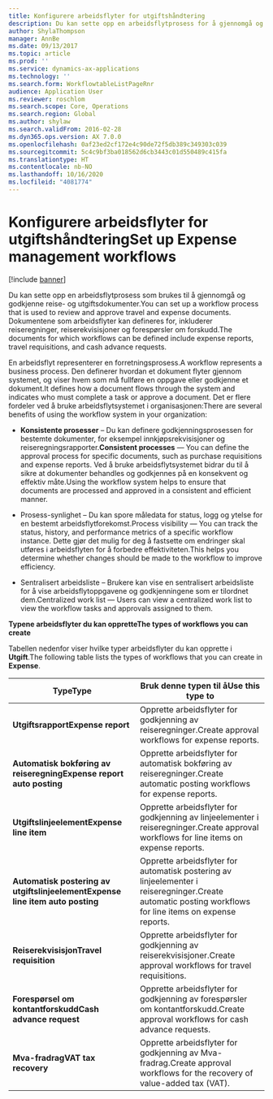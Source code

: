 ```yaml
---
title: Konfigurere arbeidsflyter for utgiftshåndtering
description: Du kan sette opp en arbeidsflytprosess for å gjennomgå og godkjenne reise- og utgiftsdokumenter.
author: ShylaThompson
manager: AnnBe
ms.date: 09/13/2017
ms.topic: article
ms.prod: ''
ms.service: dynamics-ax-applications
ms.technology: ''
ms.search.form: WorkflowtableListPageRnr
audience: Application User
ms.reviewer: roschlom
ms.search.scope: Core, Operations
ms.search.region: Global
ms.author: shylaw
ms.search.validFrom: 2016-02-28
ms.dyn365.ops.version: AX 7.0.0
ms.openlocfilehash: 0af23ed2cf172e4c90de72f5db389c349303c039
ms.sourcegitcommit: 5c4c9bf3ba018562d6cb3443c01d550489c415fa
ms.translationtype: HT
ms.contentlocale: nb-NO
ms.lasthandoff: 10/16/2020
ms.locfileid: "4081774"
---
```

# <a name="set-up-expense-management-workflows"></a><span data-ttu-id="4f3f7-103">Konfigurere arbeidsflyter for utgiftshåndtering</span><span class="sxs-lookup"><span data-stu-id="4f3f7-103">Set up Expense management workflows</span></span>

[!include [banner](../includes/banner.md)]

<span data-ttu-id="4f3f7-104">Du kan sette opp en arbeidsflytprosess som brukes til å gjennomgå og godkjenne reise- og utgiftsdokumenter.</span><span class="sxs-lookup"><span data-stu-id="4f3f7-104">You can set up a workflow process that is used to review and approve travel and expense documents.</span></span> <span data-ttu-id="4f3f7-105">Dokumentene som arbeidsflyter kan defineres for, inkluderer reiseregninger, reiserekvisisjoner og forespørsler om forskudd.</span><span class="sxs-lookup"><span data-stu-id="4f3f7-105">The documents for which workflows can be defined include expense reports, travel requisitions, and cash advance requests.</span></span>

<span data-ttu-id="4f3f7-106">En arbeidsflyt representerer en forretningsprosess.</span><span class="sxs-lookup"><span data-stu-id="4f3f7-106">A workflow represents a business process.</span></span> <span data-ttu-id="4f3f7-107">Den definerer hvordan et dokument flyter gjennom systemet, og viser hvem som må fullføre en oppgave eller godkjenne et dokument.</span><span class="sxs-lookup"><span data-stu-id="4f3f7-107">It defines how a document flows through the system and indicates who must complete a task or approve a document.</span></span> <span data-ttu-id="4f3f7-108">Det er flere fordeler ved å bruke arbeidsflytsystemet i organisasjonen:</span><span class="sxs-lookup"><span data-stu-id="4f3f7-108">There are several benefits of using the workflow system in your organization:</span></span>

-   <span data-ttu-id="4f3f7-109">**Konsistente prosesser** – Du kan definere godkjenningsprosessen for bestemte dokumenter, for eksempel innkjøpsrekvisisjoner og reiseregningsrapporter.</span><span class="sxs-lookup"><span data-stu-id="4f3f7-109">**Consistent processes** — You can define the approval process for specific documents, such as purchase requisitions and expense reports.</span></span> <span data-ttu-id="4f3f7-110">Ved å bruke arbeidsflytsystemet bidrar du til å sikre at dokumenter behandles og godkjennes på en konsekvent og effektiv måte.</span><span class="sxs-lookup"><span data-stu-id="4f3f7-110">Using the workflow system helps to ensure that documents are processed and approved in a consistent and efficient manner.</span></span>

-   <span data-ttu-id="4f3f7-111">Prosess-synlighet – Du kan spore måledata for status, logg og ytelse for en bestemt arbeidsflytforekomst.</span><span class="sxs-lookup"><span data-stu-id="4f3f7-111">Process visibility — You can track the status, history, and performance metrics of a specific workflow instance.</span></span> <span data-ttu-id="4f3f7-112">Dette gjør det mulig for deg å fastsette om endringer skal utføres i arbeidsflyten for å forbedre effektiviteten.</span><span class="sxs-lookup"><span data-stu-id="4f3f7-112">This helps you determine whether changes should be made to the workflow to improve efficiency.</span></span>

-   <span data-ttu-id="4f3f7-113">Sentralisert arbeidsliste – Brukere kan vise en sentralisert arbeidsliste for å vise arbeidsflytoppgavene og godkjenningene som er tilordnet dem.</span><span class="sxs-lookup"><span data-stu-id="4f3f7-113">Centralized work list — Users can view a centralized work list to view the workflow tasks and approvals assigned to them.</span></span> 

<span data-ttu-id="4f3f7-114">**Typene arbeidsflyter du kan opprette**</span><span class="sxs-lookup"><span data-stu-id="4f3f7-114">**The types of workflows you can create**</span></span>

<span data-ttu-id="4f3f7-115">Tabellen nedenfor viser hvilke typer arbeidsflyter du kan opprette i **Utgift**.</span><span class="sxs-lookup"><span data-stu-id="4f3f7-115">The following table lists the types of workflows that you can create in **Expense**.</span></span>


|              <span data-ttu-id="4f3f7-116"><strong>Type</strong></span><span class="sxs-lookup"><span data-stu-id="4f3f7-116"><strong>Type</strong></span></span>              |                   <span data-ttu-id="4f3f7-117"><strong>Bruk denne typen til å</strong></span><span class="sxs-lookup"><span data-stu-id="4f3f7-117"><strong>Use this type to</strong></span></span>                   |
|-------------------------------------------------|-----------------------------------------------------------------------|
|         <span data-ttu-id="4f3f7-118"><strong>Utgiftsrapport</strong></span><span class="sxs-lookup"><span data-stu-id="4f3f7-118"><strong>Expense report</strong></span></span>         |            <span data-ttu-id="4f3f7-119">Opprette arbeidsflyter for godkjenning av reiseregninger.</span><span class="sxs-lookup"><span data-stu-id="4f3f7-119">Create approval workflows for expense reports.</span></span>             |
|  <span data-ttu-id="4f3f7-120"><strong>Automatisk bokføring av reiseregning</strong></span><span class="sxs-lookup"><span data-stu-id="4f3f7-120"><strong>Expense report auto posting</strong></span></span>   |        <span data-ttu-id="4f3f7-121">Opprette arbeidsflyter for automatisk bokføring av reiseregninger.</span><span class="sxs-lookup"><span data-stu-id="4f3f7-121">Create automatic posting workflows for expense reports.</span></span>        |
|       <span data-ttu-id="4f3f7-122"><strong>Utgiftslinjeelement</strong></span><span class="sxs-lookup"><span data-stu-id="4f3f7-122"><strong>Expense line item</strong></span></span>        |     <span data-ttu-id="4f3f7-123">Opprette arbeidsflyter for godkjenning av linjeelementer i reiseregninger.</span><span class="sxs-lookup"><span data-stu-id="4f3f7-123">Create approval workflows for line items on expense reports.</span></span>      |
| <span data-ttu-id="4f3f7-124"><strong>Automatisk postering av utgiftslinjeelement</strong></span><span class="sxs-lookup"><span data-stu-id="4f3f7-124"><strong>Expense line item auto posting</strong></span></span> | <span data-ttu-id="4f3f7-125">Opprette arbeidsflyter for automatisk postering av linjeelementer i reiseregninger.</span><span class="sxs-lookup"><span data-stu-id="4f3f7-125">Create automatic posting workflows for line items on expense reports.</span></span> |
|       <span data-ttu-id="4f3f7-126"><strong>Reiserekvisisjon</strong></span><span class="sxs-lookup"><span data-stu-id="4f3f7-126"><strong>Travel requisition</strong></span></span>       |          <span data-ttu-id="4f3f7-127">Opprette arbeidsflyter for godkjenning av reiserekvisisjoner.</span><span class="sxs-lookup"><span data-stu-id="4f3f7-127">Create approval workflows for travel requisitions.</span></span>           |
|      <span data-ttu-id="4f3f7-128"><strong>Forespørsel om kontantforskudd</strong></span><span class="sxs-lookup"><span data-stu-id="4f3f7-128"><strong>Cash advance request</strong></span></span>      |         <span data-ttu-id="4f3f7-129">Opprette arbeidsflyter for godkjenning av forespørsler om kontantforskudd.</span><span class="sxs-lookup"><span data-stu-id="4f3f7-129">Create approval workflows for cash advance requests.</span></span>          |
|        <span data-ttu-id="4f3f7-130"><strong>Mva-fradrag</strong></span><span class="sxs-lookup"><span data-stu-id="4f3f7-130"><strong>VAT tax recovery</strong></span></span>        | <span data-ttu-id="4f3f7-131">Opprette arbeidsflyter for godkjenning av Mva-fradrag.</span><span class="sxs-lookup"><span data-stu-id="4f3f7-131">Create approval workflows for the recovery of value-added tax (VAT).</span></span>  |

